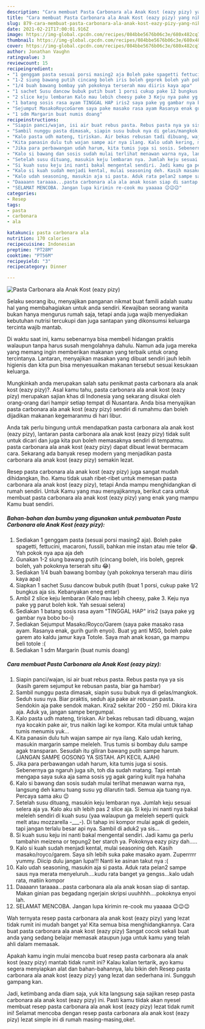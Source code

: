 ```yaml
---
description: "Cara membuat Pasta Carbonara ala Anak Kost (eazy pizy) yang nikmat Untuk Jualan"
title: "Cara membuat Pasta Carbonara ala Anak Kost (eazy pizy) yang nikmat Untuk Jualan"
slug: 879-cara-membuat-pasta-carbonara-ala-anak-kost-eazy-pizy-yang-nikmat-untuk-jualan
date: 2021-02-21T17:00:01.916Z
image: https://img-global.cpcdn.com/recipes/084bbe5676b06c3e/680x482cq70/pasta-carbonara-ala-anak-kost-eazy-pizy-foto-resep-utama.jpg
thumbnail: https://img-global.cpcdn.com/recipes/084bbe5676b06c3e/680x482cq70/pasta-carbonara-ala-anak-kost-eazy-pizy-foto-resep-utama.jpg
cover: https://img-global.cpcdn.com/recipes/084bbe5676b06c3e/680x482cq70/pasta-carbonara-ala-anak-kost-eazy-pizy-foto-resep-utama.jpg
author: Jonathan Vaughn
ratingvalue: 3
reviewcount: 15
recipeingredient:
- "1 genggam pasta sesuai porsi masing2 aja Boleh pake spagetti fettucini macaroni fussili bahkan mie instan atau mie telor  Yah pokok nya apa aja deh"
- "1-2 siung bawang putih cincang boleh iris boleh geprek boleh yah pokoknya terserah situ "
- "1/4 buah bawang bombay yah pokoknya terserah mau diiris kaya apa"
- "1 sachet Susu dancow bubuk putih buat 1 porsi cukup pake 12 bungkus aja sis Kebanyakan eneg entar"
- "2 slice keju lembaran Kalo mau lebih cheesy pake 3 Keju nya pake yg parut boleh kok Yah sesuai selera"
- "1 batang sosis rasa ayam TINGGAL HAP iris2 saya pake yg gambar nya bobo boi"
- "Sejumput MasakoRoycoGarem saya pake masako rasa ayam Rasanya enak gurih gurih enyoi Buat yg anti MSG boleh pake garem ato kaldu jamur kaya Totole Saya mah anak kosan ga mampu beli totole "
- "1 sdm Margarin buat numis doang"
recipeinstructions:
- "Siapin panci/wajan, isi air buat rebus pasta. Rebus pasta nya ya sis (kasih garem sejumput ke rebusan pasta, biar ga hambar)"
- "Sambil nunggu pasta dimasak, siapin susu bubuk nya di gelas/mangkok. Seduh susu nya. Biar praktis, seduh aja pake air rebusan pasta. Sendokin aja pake sendok makan. Kira2 sekitar 200 - 250 ml. Dikira kira aja. Aduk ya, jangan sampe bergumpal."
- "Kalo pasta udh mateng, tiriskan. Air bekas rebusan tadi dibuang, wajan nya kocakin pake air, trus naikin lagi ke kompor. Kita mulai untuk tahap tumis menumis yuk..."
- "Kita panasin dulu tuh wajan sampe air nya ilang. Kalo udah kering, masukin margarin sampe meleleh. Trus tumis si bombay dulu sampe agak transparan. Sesudah itu giliran bawang putih sampe harum. (JANGAN SAMPE GOSONG YA SISTAH. API KECIL AJAH)"
- "Jika para perbawangan udah harum, kita tumis juga si sosis. Sebenernya ga ngaruh juga sih, toh dia sudah matang. Tapi entah mengapa saya suka aja sama sosis yg agak garing kulit nya hahaha"
- "Kalo si bawang dan sosis sudah mulai terlihat menawan warna nya, langsung deh kamu tuang susu yg dilarutin tadi. Semua aja tuang nya. Percaya sama aku 😉"
- "Setelah susu dituang, masukin keju lembaran nya. Jumlah keju sesuai selera aja ya. Kalo aku sih lebih pas 2 slice aja. Si keju ini nanti nya bakal meleleh sendiri di kuah susu (yaa walaupun ga meleleh seperti quick melt atau mozzarella -___-). Di tahap ini kompor mulai agak di gedein, tapi jangan terlalu besar api nya. Sambil di aduk2 ya sis..."
- "Si kuah susu keju ini nanti bakal mengental sendiri. Jadi kamu ga perlu tambahin meizena or tepung2 ber starch ya. Pokoknya eazy pizy dah....."
- "Kalo si kuah sudah menjadi kental, mulai seasoning deh. Kasih masako/royco/garem. Saya sih lebih suka pake masako ayam. Zuperrrrr yummy. Diicip dulu jangan lupa!!! Nanti ke asinan takut nya :("
- "Kalo udah seasoning, masukin aja si pasta. Aduk rata pelan2 sampe saus nya merata menyeluruh....kudu rata banget ya gengss...kalo udah rata, matiin kompor"
- "Daaaann taraaaa...pasta carbonara ala ala anak kosan siap di santap. Makan ginian pas begadang ngerjain skripsi uuuhhhh....pokoknya enyoi lah."
- "SELAMAT MENCOBA. Jangan lupa kirimin re-cook mu yaaaaa 😉😉😉"
categories:
- Resep
tags:
- pasta
- carbonara
- ala

katakunci: pasta carbonara ala 
nutrition: 170 calories
recipecuisine: Indonesian
preptime: "PT28M"
cooktime: "PT56M"
recipeyield: "3"
recipecategory: Dinner

---
```



![Pasta Carbonara ala Anak Kost (eazy pizy)](https://img-global.cpcdn.com/recipes/084bbe5676b06c3e/680x482cq70/pasta-carbonara-ala-anak-kost-eazy-pizy-foto-resep-utama.jpg)

Selaku seorang ibu, menyajikan panganan nikmat buat famili adalah suatu hal yang membahagiakan untuk anda sendiri. Kewajiban seorang  wanita bukan hanya mengurus rumah saja, tetapi anda juga wajib menyediakan kebutuhan nutrisi tercukupi dan juga santapan yang dikonsumsi keluarga tercinta wajib mantab.

Di waktu  saat ini, kamu sebenarnya bisa membeli hidangan praktis walaupun tanpa harus susah mengolahnya dahulu. Namun ada juga mereka yang memang ingin memberikan makanan yang terbaik untuk orang tercintanya. Lantaran, menyajikan masakan yang dibuat sendiri jauh lebih higienis dan kita pun bisa menyesuaikan makanan tersebut sesuai kesukaan keluarga. 



Mungkinkah anda merupakan salah satu penikmat pasta carbonara ala anak kost (eazy pizy)?. Asal kamu tahu, pasta carbonara ala anak kost (eazy pizy) merupakan sajian khas di Indonesia yang sekarang disukai oleh orang-orang dari hampir setiap tempat di Nusantara. Anda bisa menyajikan pasta carbonara ala anak kost (eazy pizy) sendiri di rumahmu dan boleh dijadikan makanan kegemaranmu di hari libur.

Anda tak perlu bingung untuk mendapatkan pasta carbonara ala anak kost (eazy pizy), lantaran pasta carbonara ala anak kost (eazy pizy) tidak sulit untuk dicari dan juga kita pun boleh memasaknya sendiri di tempatmu. pasta carbonara ala anak kost (eazy pizy) dapat dibuat lewat bermacam cara. Sekarang ada banyak resep modern yang menjadikan pasta carbonara ala anak kost (eazy pizy) semakin lezat.

Resep pasta carbonara ala anak kost (eazy pizy) juga sangat mudah dihidangkan, lho. Kamu tidak usah ribet-ribet untuk memesan pasta carbonara ala anak kost (eazy pizy), tetapi Anda mampu menghidangkan di rumah sendiri. Untuk Kamu yang mau menyajikannya, berikut cara untuk membuat pasta carbonara ala anak kost (eazy pizy) yang enak yang mampu Kamu buat sendiri.

<!--inarticleads1-->

##### Bahan-bahan dan bumbu yang digunakan untuk pembuatan Pasta Carbonara ala Anak Kost (eazy pizy):

1. Sediakan 1 genggam pasta (sesuai porsi masing2 aja). Boleh pake spagetti, fettucini, macaroni, fussili, bahkan mie instan atau mie telor 😂. Yah pokok nya apa aja deh
1. Gunakan 1-2 siung bawang putih (cincang boleh, iris boleh, geprek boleh, yah pokoknya terserah situ 😂)
1. Sediakan 1/4 buah bawang bombay (yah pokoknya terserah mau diiris kaya apa)
1. Siapkan 1 sachet Susu dancow bubuk putih (buat 1 porsi, cukup pake 1/2 bungkus aja sis. Kebanyakan eneg entar)
1. Ambil 2 slice keju lembaran (Kalo mau lebih cheesy, pake 3. Keju nya pake yg parut boleh kok. Yah sesuai selera)
1. Sediakan 1 batang sosis rasa ayam &#34;TINGGAL HAP&#34; iris2 (saya pake yg gambar nya bobo bo-i)
1. Sediakan Sejumput Masako/Royco/Garem (saya pake masako rasa ayam. Rasanya enak, gurih gurih enyoi). Buat yg anti MSG, boleh pake garem ato kaldu jamur kaya Totole. Saya mah anak kosan, ga mampu beli totole :(
1. Sediakan 1 sdm Margarin (buat numis doang)




<!--inarticleads2-->

##### Cara membuat Pasta Carbonara ala Anak Kost (eazy pizy):

1. Siapin panci/wajan, isi air buat rebus pasta. Rebus pasta nya ya sis (kasih garem sejumput ke rebusan pasta, biar ga hambar)
1. Sambil nunggu pasta dimasak, siapin susu bubuk nya di gelas/mangkok. Seduh susu nya. Biar praktis, seduh aja pake air rebusan pasta. Sendokin aja pake sendok makan. Kira2 sekitar 200 - 250 ml. Dikira kira aja. Aduk ya, jangan sampe bergumpal.
1. Kalo pasta udh mateng, tiriskan. Air bekas rebusan tadi dibuang, wajan nya kocakin pake air, trus naikin lagi ke kompor. Kita mulai untuk tahap tumis menumis yuk...
1. Kita panasin dulu tuh wajan sampe air nya ilang. Kalo udah kering, masukin margarin sampe meleleh. Trus tumis si bombay dulu sampe agak transparan. Sesudah itu giliran bawang putih sampe harum. (JANGAN SAMPE GOSONG YA SISTAH. API KECIL AJAH)
1. Jika para perbawangan udah harum, kita tumis juga si sosis. Sebenernya ga ngaruh juga sih, toh dia sudah matang. Tapi entah mengapa saya suka aja sama sosis yg agak garing kulit nya hahaha
1. Kalo si bawang dan sosis sudah mulai terlihat menawan warna nya, langsung deh kamu tuang susu yg dilarutin tadi. Semua aja tuang nya. Percaya sama aku 😉
1. Setelah susu dituang, masukin keju lembaran nya. Jumlah keju sesuai selera aja ya. Kalo aku sih lebih pas 2 slice aja. Si keju ini nanti nya bakal meleleh sendiri di kuah susu (yaa walaupun ga meleleh seperti quick melt atau mozzarella -___-). Di tahap ini kompor mulai agak di gedein, tapi jangan terlalu besar api nya. Sambil di aduk2 ya sis...
1. Si kuah susu keju ini nanti bakal mengental sendiri. Jadi kamu ga perlu tambahin meizena or tepung2 ber starch ya. Pokoknya eazy pizy dah.....
1. Kalo si kuah sudah menjadi kental, mulai seasoning deh. Kasih masako/royco/garem. Saya sih lebih suka pake masako ayam. Zuperrrrr yummy. Diicip dulu jangan lupa!!! Nanti ke asinan takut nya :(
1. Kalo udah seasoning, masukin aja si pasta. Aduk rata pelan2 sampe saus nya merata menyeluruh....kudu rata banget ya gengss...kalo udah rata, matiin kompor
1. Daaaann taraaaa...pasta carbonara ala ala anak kosan siap di santap. Makan ginian pas begadang ngerjain skripsi uuuhhhh....pokoknya enyoi lah.
1. SELAMAT MENCOBA. Jangan lupa kirimin re-cook mu yaaaaa 😉😉😉




Wah ternyata resep pasta carbonara ala anak kost (eazy pizy) yang lezat tidak rumit ini mudah banget ya! Kita semua bisa menghidangkannya. Cara buat pasta carbonara ala anak kost (eazy pizy) Sangat cocok sekali buat anda yang sedang belajar memasak ataupun juga untuk kamu yang telah ahli dalam memasak.

Apakah kamu ingin mulai mencoba buat resep pasta carbonara ala anak kost (eazy pizy) mantab tidak rumit ini? Kalau kalian tertarik, ayo kamu segera menyiapkan alat dan bahan-bahannya, lalu bikin deh Resep pasta carbonara ala anak kost (eazy pizy) yang lezat dan sederhana ini. Sungguh gampang kan. 

Jadi, ketimbang anda diam saja, yuk kita langsung saja sajikan resep pasta carbonara ala anak kost (eazy pizy) ini. Pasti kamu tiidak akan nyesel membuat resep pasta carbonara ala anak kost (eazy pizy) lezat tidak rumit ini! Selamat mencoba dengan resep pasta carbonara ala anak kost (eazy pizy) lezat simple ini di rumah masing-masing,oke!.

